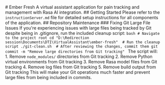 #   E m b e r   F r e s h 
 
 A   v i r t u a l   a s s i s t a n t   a p p l i c a t i o n   f o r   p a i n   t r a c k i n g   a n d   m a n a g e m e n t   w i t h   R a s a   A I   i n t e g r a t i o n . 
 
 # #   G e t t i n g   S t a r t e d 
 
 P l e a s e   r e f e r   t o   t h e   ` i n s t r u c t i o n S e r v e r . m d `   f i l e   f o r   d e t a i l e d   s e t u p   i n s t r u c t i o n s   f o r   a l l   c o m p o n e n t s   o f   t h e   a p p l i c a t i o n . 
 
 # #   R e p o s i t o r y   M a i n t e n a n c e 
 
 # # #   F i x i n g   G i t   L a r g e   F i l e   I s s u e s 
 
 I f   y o u ' r e   e x p e r i e n c i n g   i s s u e s   w i t h   l a r g e   f i l e s   b e i n g   t r a c k e d   b y   G i t   d e s p i t e   b e i n g   i n   . g i t i g n o r e ,   r u n   t h e   i n c l u d e d   c l e a n u p   s c r i p t : 
 
 ` ` ` b a s h 
 #   N a v i g a t e   t o   t h e   p r o j e c t   r o o t 
 c d   " D : \ R e d i r e c t i o n   s e s s i o n \ D o c u m e n t s \ D T I \ V i r t u a l A s s i s t a n t \ e m b e r - f r e s h " 
 
 #   R u n   t h e   c l e a n u p   s c r i p t 
 . / g i t - c l e a n . s h 
 
 #   A f t e r   r e v i e w i n g   t h e   c h a n g e s ,   c o m m i t   t h e m 
 g i t   c o m m i t   - m   " R e m o v e   l a r g e   d i r e c t o r i e s   f r o m   G i t   t r a c k i n g " 
 ` ` ` 
 
 T h e   s c r i p t   w i l l : 
 1 .   R e m o v e   ` n o d e _ m o d u l e s / `   d i r e c t o r i e s   f r o m   G i t   t r a c k i n g 
 2 .   R e m o v e   P y t h o n   v i r t u a l   e n v i r o n m e n t s   f r o m   G i t   t r a c k i n g 
 3 .   R e m o v e   R a s a   m o d e l   f i l e s   f r o m   G i t   t r a c k i n g 
 4 .   R e m o v e   l o g   f i l e s   f r o m   G i t   t r a c k i n g 
 5 .   R e m o v e   b u i l d   o u t p u t   f r o m   G i t   t r a c k i n g 
 
 T h i s   w i l l   m a k e   y o u r   G i t   o p e r a t i o n s   m u c h   f a s t e r   a n d   p r e v e n t   l a r g e   f i l e s   f r o m   b e i n g   i n c l u d e d   i n   c o m m i t s . 